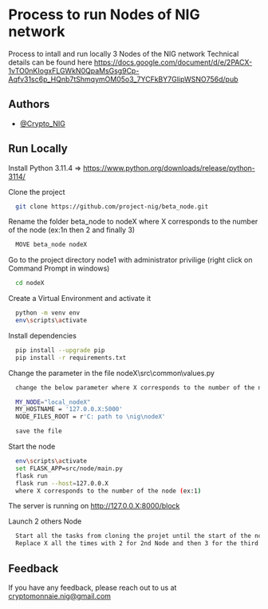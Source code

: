 
# Process to run Nodes of NIG network

Process to intall and run locally 3 Nodes of the NIG network
Technical details can be found here https://docs.google.com/document/d/e/2PACX-1vTO0nKIogxFLGWkN0QpaMsGsg9Cp-Aqfv31sc6p_HQnb7tShmqymOM05o3_7YCFkBY7GIipWSNO756d/pub

## Authors

- [@Crypto_NIG](https://github.com/nigcrypto)


## Run Locally

Install Python 3.11.4 => https://www.python.org/downloads/release/python-3114/

Clone the project

```bash
  git clone https://github.com/project-nig/beta_node.git
```

Rename the folder beta_node to nodeX where X corresponds to the number of the node (ex:1n then 2 and finally 3)

```bash
  MOVE beta_node nodeX
```

Go to the project directory node1 with administrator privilige (right click on Command Prompt in windows)

```bash
  cd nodeX
```

Create a Virtual Environment and activate it

```bash
  python -m venv env
  env\scripts\activate
```

Install dependencies

```bash
  pip install --upgrade pip
  pip install -r requirements.txt
```
Change the parameter in the file nodeX\src\common\values.py

```bash
  change the below parameter where X corresponds to the number of the node (ex:1)

  MY_NODE="local_nodeX"
  MY_HOSTNAME = '127.0.0.X:5000'
  NODE_FILES_ROOT = r'C: path to \nig\nodeX'

  save the file
```
Start the node

```bash
  env\scripts\activate
  set FLASK_APP=src/node/main.py
  flask run
  flask run --host=127.0.0.X 
  where X corresponds to the number of the node (ex:1)
```
The server is running on http://127.0.0.X:8000/block

Launch 2 others Node
```bash
  Start all the tasks from cloning the projet until the start of the node
  Replace X all the times with 2 for 2nd Node and then 3 for the third node
```

## Feedback

If you have any feedback, please reach out to us at cryptomonnaie.nig@gmail.com
